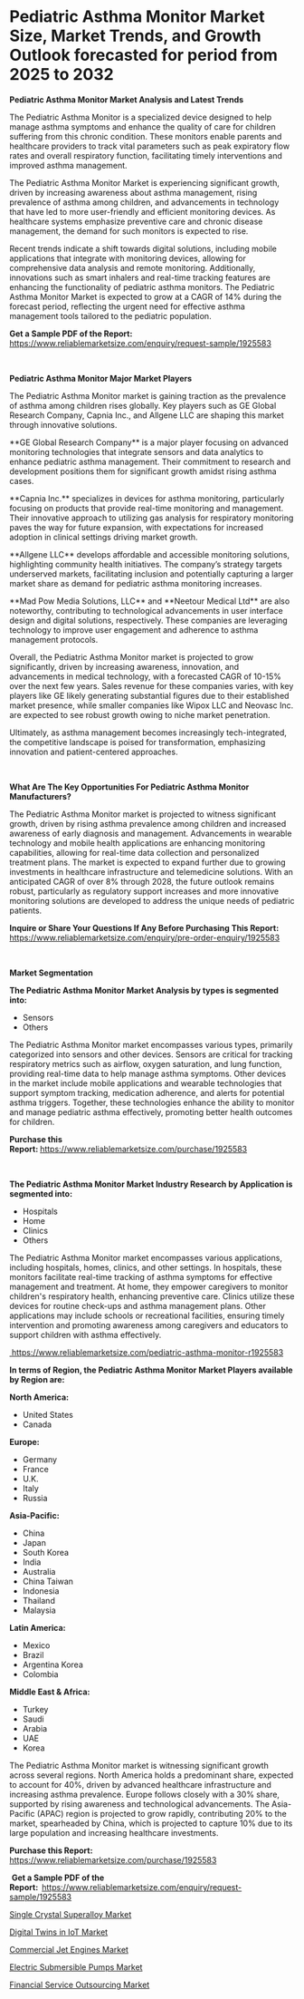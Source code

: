 <p><h1>Pediatric Asthma Monitor Market Size, Market Trends, and Growth Outlook forecasted for period from 2025 to 2032</h1></p><p><strong>Pediatric Asthma Monitor Market Analysis and Latest Trends</strong></p>
<p><p>The Pediatric Asthma Monitor is a specialized device designed to help manage asthma symptoms and enhance the quality of care for children suffering from this chronic condition. These monitors enable parents and healthcare providers to track vital parameters such as peak expiratory flow rates and overall respiratory function, facilitating timely interventions and improved asthma management.</p><p>The Pediatric Asthma Monitor Market is experiencing significant growth, driven by increasing awareness about asthma management, rising prevalence of asthma among children, and advancements in technology that have led to more user-friendly and efficient monitoring devices. As healthcare systems emphasize preventive care and chronic disease management, the demand for such monitors is expected to rise.</p><p>Recent trends indicate a shift towards digital solutions, including mobile applications that integrate with monitoring devices, allowing for comprehensive data analysis and remote monitoring. Additionally, innovations such as smart inhalers and real-time tracking features are enhancing the functionality of pediatric asthma monitors. The Pediatric Asthma Monitor Market is expected to grow at a CAGR of 14% during the forecast period, reflecting the urgent need for effective asthma management tools tailored to the pediatric population.</p></p>
<p><strong>Get a Sample PDF of the Report:&nbsp;</strong> <a href="https://www.reliablemarketsize.com/enquiry/request-sample/1925583?utm_campaign=973&utm_medium=2&utm_source=Github&utm_content=ia&utm_term=28032025&utm_id=pediatric-asthma-monitor">https://www.reliablemarketsize.com/enquiry/request-sample/1925583</a></p>
<p>&nbsp;</p>
<p><strong>Pediatric Asthma Monitor Major Market Players</strong></p>
<p><p>The Pediatric Asthma Monitor market is gaining traction as the prevalence of asthma among children rises globally. Key players such as GE Global Research Company, Capnia Inc., and Allgene LLC are shaping this market through innovative solutions.</p><p>**GE Global Research Company** is a major player focusing on advanced monitoring technologies that integrate sensors and data analytics to enhance pediatric asthma management. Their commitment to research and development positions them for significant growth amidst rising asthma cases.  </p><p>**Capnia Inc.** specializes in devices for asthma monitoring, particularly focusing on products that provide real-time monitoring and management. Their innovative approach to utilizing gas analysis for respiratory monitoring paves the way for future expansion, with expectations for increased adoption in clinical settings driving market growth.</p><p>**Allgene LLC** develops affordable and accessible monitoring solutions, highlighting community health initiatives. The company’s strategy targets underserved markets, facilitating inclusion and potentially capturing a larger market share as demand for pediatric asthma monitoring increases.</p><p>**Mad Pow Media Solutions, LLC** and **Neetour Medical Ltd** are also noteworthy, contributing to technological advancements in user interface design and digital solutions, respectively. These companies are leveraging technology to improve user engagement and adherence to asthma management protocols.</p><p>Overall, the Pediatric Asthma Monitor market is projected to grow significantly, driven by increasing awareness, innovation, and advancements in medical technology, with a forecasted CAGR of 10-15% over the next few years. Sales revenue for these companies varies, with key players like GE likely generating substantial figures due to their established market presence, while smaller companies like Wipox LLC and Neovasc Inc. are expected to see robust growth owing to niche market penetration. </p><p>Ultimately, as asthma management becomes increasingly tech-integrated, the competitive landscape is poised for transformation, emphasizing innovation and patient-centered approaches.</p></p>
<p>&nbsp;</p>
<p><strong>What Are The Key Opportunities For Pediatric Asthma Monitor Manufacturers?</strong></p>
<p><p>The Pediatric Asthma Monitor market is projected to witness significant growth, driven by rising asthma prevalence among children and increased awareness of early diagnosis and management. Advancements in wearable technology and mobile health applications are enhancing monitoring capabilities, allowing for real-time data collection and personalized treatment plans. The market is expected to expand further due to growing investments in healthcare infrastructure and telemedicine solutions. With an anticipated CAGR of over 8% through 2028, the future outlook remains robust, particularly as regulatory support increases and more innovative monitoring solutions are developed to address the unique needs of pediatric patients.</p></p>
<p><strong>Inquire or Share Your Questions If Any Before Purchasing This Report:</strong> <a href="https://www.reliablemarketsize.com/enquiry/pre-order-enquiry/1925583?utm_campaign=973&utm_medium=2&utm_source=Github&utm_content=ia&utm_term=28032025&utm_id=pediatric-asthma-monitor">https://www.reliablemarketsize.com/enquiry/pre-order-enquiry/1925583</a></p>
<p>&nbsp;</p>
<p><strong>Market Segmentation</strong></p>
<p><strong>The Pediatric Asthma Monitor Market Analysis by types is segmented into:</strong></p>
<p><ul><li>Sensors</li><li>Others</li></ul></p>
<p><p>The Pediatric Asthma Monitor market encompasses various types, primarily categorized into sensors and other devices. Sensors are critical for tracking respiratory metrics such as airflow, oxygen saturation, and lung function, providing real-time data to help manage asthma symptoms. Other devices in the market include mobile applications and wearable technologies that support symptom tracking, medication adherence, and alerts for potential asthma triggers. Together, these technologies enhance the ability to monitor and manage pediatric asthma effectively, promoting better health outcomes for children.</p></p>
<p><strong>Purchase this Report:&nbsp;</strong><a href="https://www.reliablemarketsize.com/purchase/1925583?utm_campaign=973&utm_medium=2&utm_source=Github&utm_content=ia&utm_term=28032025&utm_id=pediatric-asthma-monitor">https://www.reliablemarketsize.com/purchase/1925583</a></p>
<p>&nbsp;</p>
<p><strong>The Pediatric Asthma Monitor Market Industry Research by Application is segmented into:</strong></p>
<p><ul><li>Hospitals</li><li>Home</li><li>Clinics</li><li>Others</li></ul></p>
<p><p>The Pediatric Asthma Monitor market encompasses various applications, including hospitals, homes, clinics, and other settings. In hospitals, these monitors facilitate real-time tracking of asthma symptoms for effective management and treatment. At home, they empower caregivers to monitor children's respiratory health, enhancing preventive care. Clinics utilize these devices for routine check-ups and asthma management plans. Other applications may include schools or recreational facilities, ensuring timely intervention and promoting awareness among caregivers and educators to support children with asthma effectively.</p></p>
<p><a href="https://www.reliablemarketsize.com/pediatric-asthma-monitor-r1925583?utm_campaign=973&utm_medium=2&utm_source=Github&utm_content=ia&utm_term=28032025&utm_id=pediatric-asthma-monitor">&nbsp;https://www.reliablemarketsize.com/pediatric-asthma-monitor-r1925583</a></p>
<p><strong>In terms of Region, the Pediatric Asthma Monitor Market Players available by Region are:</strong></p>
<p>
    <p> <strong> North America: </strong>
        <ul>
            <li>United States</li>
            <li>Canada</li>
        </ul>
        </p> 
    <p> <strong> Europe: </strong>
        <ul>
            <li>Germany</li>
            <li>France</li>
            <li>U.K.</li>
            <li>Italy</li>
            <li>Russia</li>
        </ul>
        </p> 
    <p> <strong> Asia-Pacific: </strong>
        <ul>
            <li>China</li>
            <li>Japan</li>
            <li>South Korea</li>
            <li>India</li>
            <li>Australia</li>
            <li>China Taiwan</li>
            <li>Indonesia</li>
            <li>Thailand</li>
            <li>Malaysia</li>
        </ul>
        </p> 
    <p> <strong> Latin America: </strong>
        <ul>
            <li>Mexico</li>
            <li>Brazil</li>
            <li>Argentina Korea</li>
            <li>Colombia</li>
        </ul>
        </p> 
    <p> <strong> Middle East & Africa: </strong>
        <ul>
            <li>Turkey</li>
            <li>Saudi</li>
            <li>Arabia</li>
            <li>UAE</li>
            <li>Korea</li>
        </ul>
    </p>
    </p>
<p><p>The Pediatric Asthma Monitor market is witnessing significant growth across several regions. North America holds a predominant share, expected to account for 40%, driven by advanced healthcare infrastructure and increasing asthma prevalence. Europe follows closely with a 30% share, supported by rising awareness and technological advancements. The Asia-Pacific (APAC) region is projected to grow rapidly, contributing 20% to the market, spearheaded by China, which is projected to capture 10% due to its large population and increasing healthcare investments.</p></p>
<p><strong>Purchase this Report: </strong><a href="https://www.reliablemarketsize.com/purchase/1925583?utm_campaign=973&utm_medium=2&utm_source=Github&utm_content=ia&utm_term=28032025&utm_id=pediatric-asthma-monitor">https://www.reliablemarketsize.com/purchase/1925583</a></p>
<p>&nbsp;<strong>Get a Sample PDF of the Report:&nbsp;&nbsp;</strong><a href="https://www.reliablemarketsize.com/enquiry/request-sample/1925583?utm_campaign=973&utm_medium=2&utm_source=Github&utm_content=ia&utm_term=28032025&utm_id=pediatric-asthma-monitor">https://www.reliablemarketsize.com/enquiry/request-sample/1925583</a></p>
<p><strong></strong></p>
<p><p><a href="https://github.com/merzafairy04/Market-Research-Report-List-1/blob/main/single-crystal-superalloy-market.md?utm_campaign=973&utm_medium=2&utm_source=Github&utm_content=ia&utm_term=28032025&utm_id=pediatric-asthma-monitor">Single Crystal Superalloy Market</a></p><p><a href="https://github.com/castoriffic/Market-Research-Report-List-6/blob/main/digital-twins-in-iot-market.md?utm_campaign=973&utm_medium=2&utm_source=Github&utm_content=ia&utm_term=28032025&utm_id=pediatric-asthma-monitor">Digital Twins in IoT Market</a></p><p><a href="https://github.com/viohlbrenksf/Market-Research-Report-List-1/blob/main/commercial-jet-engines-market.md?utm_campaign=973&utm_medium=2&utm_source=Github&utm_content=ia&utm_term=28032025&utm_id=pediatric-asthma-monitor">Commercial Jet Engines Market</a></p><p><a href="https://github.com/vasosblenksk/Market-Research-Report-List-1/blob/main/electric-submersible-pumps-market.md?utm_campaign=973&utm_medium=2&utm_source=Github&utm_content=ia&utm_term=28032025&utm_id=pediatric-asthma-monitor">Electric Submersible Pumps Market</a></p><p><a href="https://github.com/ifsahvadenah/Market-Research-Report-List-1/blob/main/financial-service-outsourcing-market.md?utm_campaign=973&utm_medium=2&utm_source=Github&utm_content=ia&utm_term=28032025&utm_id=pediatric-asthma-monitor">Financial Service Outsourcing Market</a></p></p>